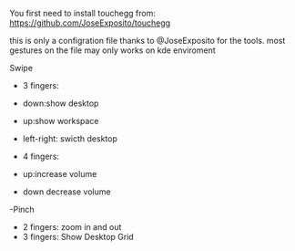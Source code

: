 You first need to install touchegg from:
https://github.com/JoseExposito/touchegg

this is only a configration file thanks to @JoseExposito for the tools.
most gestures on the file may only works on kde enviroment

Swipe
- 3 fingers:
 - down:show desktop
 - up:show workspace
 - left-right: swicth desktop

- 4 fingers:
 - up:increase volume
 - down decrease volume

-Pinch
 - 2 fingers:
  zoom in and out
 - 3 fingers:
  Show Desktop Grid
  

  
